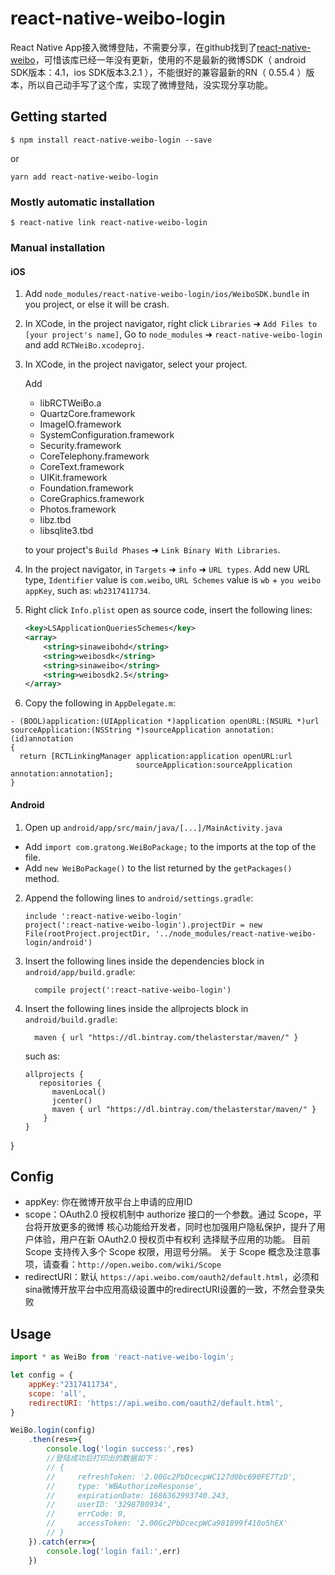 
# react-native-weibo-login
React Native App接入微博登陆，不需要分享，在github找到了[react-native-weibo](https://github.com/reactnativecn/react-native-weibo)，可惜该库已经一年没有更新，使用的不是最新的微博SDK（ android SDK版本：4.1，ios SDK版本3.2.1 ），不能很好的兼容最新的RN（ 0.55.4 ）版本，所以自己动手写了这个库，实现了微博登陆，没实现分享功能。

## Getting started

`$ npm install react-native-weibo-login --save`

or

`yarn add react-native-weibo-login`

### Mostly automatic installation

`$ react-native link react-native-weibo-login`

### Manual installation


#### iOS

1. Add `node_modules/react-native-weibo-login/ios/WeiboSDK.bundle` in you project, or else it will be crash.
2. In XCode, in the project navigator, right click `Libraries` ➜ `Add Files to [your project's name]`, Go to `node_modules` ➜ `react-native-weibo-login` and add `RCTWeiBo.xcodeproj`.
3. In XCode, in the project navigator, select your project.
    
    Add
    - libRCTWeiBo.a
    - QuartzCore.framework
    - ImageIO.framework
    - SystemConfiguration.framework
    - Security.framework
    - CoreTelephony.framework
    - CoreText.framework
    - UIKit.framework
    - Foundation.framework
    - CoreGraphics.framework 
    - Photos.framework
    - libz.tbd
    - libsqlite3.tbd
    
    to your project's `Build Phases` ➜ `Link Binary With Libraries`.
4.  In the project navigator, in `Targets` ➜ `info` ➜ `URL types`. Add new URL type, `Identifier` value is `com.weibo`, `URL Schemes` value is `wb` + `you weibo appKey`, such as: `wb2317411734`.
5. Right click `Info.plist` open as source code, insert the following lines:
    ```xml
    <key>LSApplicationQueriesSchemes</key>
    <array>
        <string>sinaweibohd</string>
        <string>weibosdk</string>
        <string>sinaweibo</string>
        <string>weibosdk2.5</string>
    </array>
    ```
6.  Copy the following in `AppDelegate.m`:
```
- (BOOL)application:(UIApplication *)application openURL:(NSURL *)url
sourceApplication:(NSString *)sourceApplication annotation:(id)annotation
{
  return [RCTLinkingManager application:application openURL:url
                            sourceApplication:sourceApplication annotation:annotation];
}
```

#### Android

1. Open up `android/app/src/main/java/[...]/MainActivity.java`
  - Add `import com.gratong.WeiBoPackage;` to the imports at the top of the file.
  - Add `new WeiBoPackage()` to the list returned by the `getPackages()` method.
2. Append the following lines to `android/settings.gradle`:
  	```
  	include ':react-native-weibo-login'
  	project(':react-native-weibo-login').projectDir = new File(rootProject.projectDir, '../node_modules/react-native-weibo-login/android')
  	```
3. Insert the following lines inside the dependencies block in `android/app/build.gradle`:
  	```
      compile project(':react-native-weibo-login')
  	```
4. Insert the following lines inside the allprojects block in `android/build.gradle`:
  	```
      maven { url "https://dl.bintray.com/thelasterstar/maven/" }
  	```
	such as:
	```
	allprojects {
       repositories {
          mavenLocal()
          jcenter()
          maven { url "https://dl.bintray.com/thelasterstar/maven/" }
        }
	}
	```
}

## Config
 - appKey: 你在微博开放平台上申请的应用ID
 - scope：OAuth2.0 授权机制中 authorize 接口的一个参数。通过 Scope，平台将开放更多的微博
核心功能给开发者，同时也加强用户隐私保护，提升了用户体验，用户在新 OAuth2.0 授权页中有权利
 选择赋予应用的功能。
目前 Scope 支持传入多个 Scope 权限，用逗号分隔。
关于 Scope 概念及注意事项，请查看：`http://open.weibo.com/wiki/Scope`
 - redirectURI：默认 `https://api.weibo.com/oauth2/default.html`，必须和sina微博开放平台中应用高级设置中的redirectURI设置的一致，不然会登录失败



## Usage
```javascript
import * as WeiBo from 'react-native-weibo-login';

let config = {
    appKey:"2317411734",
    scope: 'all',       
    redirectURI: 'https://api.weibo.com/oauth2/default.html',
}

WeiBo.login(config)
    .then(res=>{  
        console.log('login success:',res)
        //登陆成功后打印出的数据如下：
        // { 
        //     refreshToken: '2.00Gc2PbDcecpWC127d0bc690FE7TzD',
        //     type: 'WBAuthorizeResponse',
        //     expirationDate: 1686362993740.243,
        //     userID: '3298780934',
        //     errCode: 0,
        //     accessToken: '2.00Gc2PbDcecpWCa981899f410o5hEX' 
        // }
    }).catch(err=>{ 
        console.log('login fail:',err)
    })
```
  